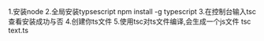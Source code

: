 1.安装node
2.全局安装typsescript
    npm install -g typescript
3.在控制台输入tsc查看安装成功与否
4.创建你ts文件
5.使用tsc对ts文件编译,会生成一个js文件
    tsc text.ts